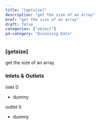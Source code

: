 ```yaml
---
title: "[getsize]"
description: "get the size of an array"
bref: "get the size of an array"
draft: false
categories: ["object"]
pd-category: "Accessing Data"
---
```


### [getsize]

get the size of an array

### Inlets & Outlets

inlet 0

 - dummy

outlet 0

 - dummy
 
